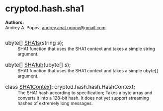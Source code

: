 <h1>cryptod.hash.sha1</h1>

<b>Authors:</b><br>
Andrey A. Popov, andrey.anat.popov@gmail.com<br><br>

<dl><dt><big>ubyte[] <u>SHA1s</u>(string <i>s</i>);
</big></dt>
<dd>SHA1 function that uses the SHA1 context and takes a simple string argument.<br><br>

</dd>
<dt><big>ubyte[] <u>SHA1ub</u>(ubyte[] <i>s</i>);
</big></dt>
<dd>SHA1 function that uses the SHA1 context and takes a simple ubyte[] argument.<br><br>

</dd>
<dt><big>class <u>SHA1Context</u>: cryptod.hash.hash.HashContext;
</big></dt>
<dd>The SHA1 hash according to specification;
 Takes a byte array and converts it into a 128-bit hash.
 It does not yet support streaming hashes of extremely long messages.<br><br>

</dd>
</dl>